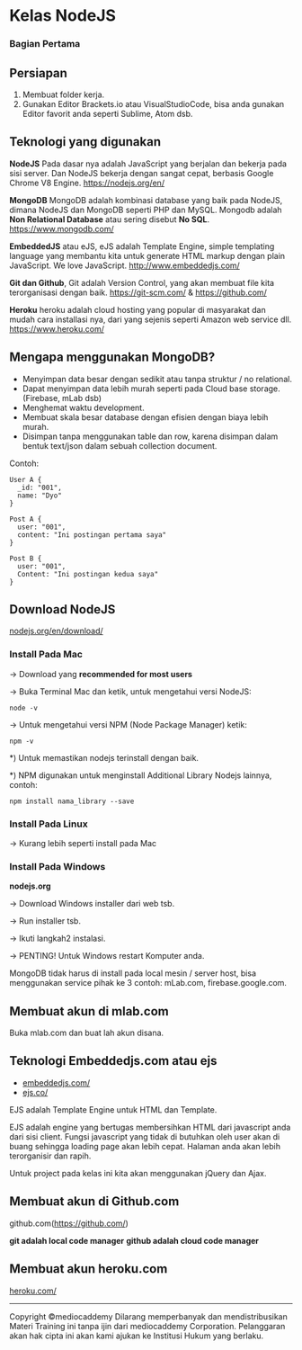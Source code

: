 # Kelas NodeJS

### Bagian Pertama 

## Persiapan

1. Membuat folder kerja.
2. Gunakan Editor Brackets.io atau VisualStudioCode, bisa anda gunakan Editor favorit anda seperti Sublime, Atom dsb.

## Teknologi yang digunakan

**NodeJS** Pada dasar nya adalah JavaScript yang berjalan dan bekerja pada sisi server. Dan NodeJS bekerja dengan sangat cepat, berbasis Google Chrome V8 Engine.
https://nodejs.org/en/

**MongoDB** MongoDB adalah kombinasi database yang baik pada NodeJS, dimana NodeJS dan MongoDB seperti PHP dan MySQL. Mongodb adalah **Non Relational Database** atau sering disebut **No SQL**.
https://www.mongodb.com/

**EmbeddedJS** atau eJS, eJS adalah Template Engine, simple templating language yang membantu kita untuk generate HTML markup dengan plain JavaScript. We love JavaScript.
http://www.embeddedjs.com/

**Git dan Github**, Git adalah Version Control, yang akan membuat file kita terorganisasi dengan baik.
https://git-scm.com/ & https://github.com/

**Heroku** heroku adalah cloud hosting yang popular di masyarakat dan mudah cara installasi nya, dari yang sejenis seperti Amazon web service dll.
https://www.heroku.com/

## Mengapa menggunakan MongoDB?

* Menyimpan data besar dengan sedikit atau tanpa struktur / no relational.
* Dapat menyimpan data lebih murah seperti pada Cloud base storage. (Firebase, mLab dsb)
* Menghemat waktu development.
* Membuat skala besar database dengan efisien dengan biaya lebih murah. 
* Disimpan tanpa menggunakan table dan row, karena disimpan dalam bentuk text/json dalam sebuah collection document.

Contoh: 

    User A {
      _id: "001",
      name: "Dyo"
    }
    
    Post A {
      user: "001",
      content: "Ini postingan pertama saya"
    }
    
    Post B {
      user: "001",
      Content: "Ini postingan kedua saya"
    }    

## Download NodeJS

[nodejs.org/en/download/](https://nodejs.org/en/download/)

### Install Pada Mac

-> Download yang **recommended for most users**

-> Buka Terminal Mac dan ketik, untuk mengetahui versi NodeJS:

    node -v

-> Untuk mengetahui versi NPM (Node Package Manager) ketik:

    npm -v

*) Untuk memastikan nodejs terinstall dengan baik.

*) NPM digunakan untuk menginstall Additional Library Nodejs lainnya, contoh:

    npm install nama_library --save

### Install Pada Linux

-> Kurang lebih seperti install pada Mac

### Install Pada Windows

**nodejs.org**

-> Download Windows installer dari web tsb.

-> Run installer tsb.

-> Ikuti langkah2 instalasi. 

-> PENTING! Untuk Windows restart Komputer anda.

MongoDB tidak harus di install pada local mesin / server host, bisa menggunakan service pihak ke 3 contoh: mLab.com, firebase.google.com.

## Membuat akun di mlab.com

Buka mlab.com dan buat lah akun disana.

## Teknologi Embeddedjs.com atau ejs

* [embeddedjs.com/](http://www.embeddedjs.com/)
* [ejs.co/](http://ejs.co/)

EJS adalah Template Engine untuk HTML dan Template.

EJS adalah engine yang bertugas membersihkan HTML dari javascript anda dari sisi client. Fungsi javascript yang tidak di butuhkan oleh user akan di buang sehingga loading page akan lebih cepat. Halaman anda akan lebih terorganisir dan rapih.

Untuk project pada kelas ini kita akan menggunakan jQuery dan Ajax.

## Membuat akun di Github.com

github.com(https://github.com/)

**git adalah local code manager**
**github adalah cloud code manager**

## Membuat akun heroku.com

[heroku.com/](https://www.heroku.com/)







---
Copyright &copy;mediocaddemy
Dilarang memperbanyak dan mendistribusikan Materi Training ini tanpa ijin dari mediocaddemy Corporation. Pelanggaran akan hak cipta ini akan kami ajukan ke Institusi Hukum yang berlaku.











